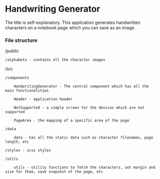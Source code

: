 # Handwriting Generator

The title is self-explanatory. This application generates handwritten characters on a notebook page which you can save as an image.

### File structure

/public

	/alphabets - contains all the character images 

/src

	/components
	
		HandwritingGenerator - The central component which has all the main functionalities
	
		Header - application header

		NotSupported - a simple screen for the devices which are not supported

		PageArea - the mapping of a specific area of the page

	/data
	
		data - has all the static data such as character filenames, page length, etc

	/styles - scss styles

	/utils
		
		utils - utility functions to fetch the characters, set margin and size for them, save snapshot of the page, etc
